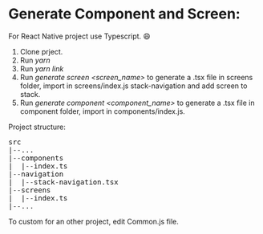 # Generate Component and Screen:
For React Native project use Typescript. :smile:
1. Clone prject.
2. Run _yarn_
3. Run _yarn link_
4. Run _generate screen <screen_name>_ to generate a .tsx file in screens folder, import in screens/index.js stack-navigation and add screen to stack.
5. Run _generate component <component_name>_ to generate a .tsx file in component folder, import in components/index.js.

Project structure:
<pre>
src
|--...
|--components
|  |--index.ts
|--navigation
|  |--stack-navigation.tsx
|--screens
|  |--index.ts
|--...
</pre>

To custom for an other project, edit Common.js file.
